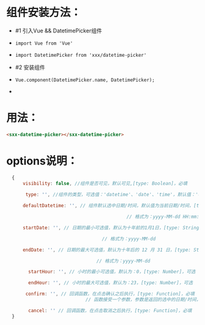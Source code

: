 
# 组件安装方法：
 *   #1 引入Vue && DatetimePicker组件
 *     import Vue from 'Vue' 
 *     import DatetimePicker from 'xxx/datetime-picker'
 *   #2 安装组件
 *     Vue.component(DatetimePicker.name, DatetimePicker);
 *
 
# 用法：
 ```html  
 <sxx-datetime-picker></sxx-datetime-picker>
 ```
 
# options说明：
 ```js
   {
   	   visibility: false, //组件是否可见，默认可见,[type: Boolean]，必填
   	   
  	    type: '', //组件的类型，可选值：'datetime'、'date'、'time'，默认值：'datetime'，[type: String]，必填

       defaultDatetime: '', // 组件默认选中日期/时间，默认值为当前日期/时间，[type: String]，可选

 						                     // 格式为：yyyy-MM-dd HH:mm:ss或yyyy-MM-dd或HH:mm:ss

       startDate: '', // 日期的最小可选值，默认为十年前的1月1日，[type: String]，可选

 					                // 格式为：yyyy-MM-dd

       endDate: '', // 日期的最大可选值，默认为十年后的 12 月 31 日，[type: String]，可选

 					              // 格式为：yyyy-MM-dd

 	     startHour: '', // 小时的最小可选值，默认为：0，[type: Number]，可选

 	     endHour: '', // 小时的最大可选值，默认为：23，[type: Number]，可选

  	    confirm: '', // 回调函数，在点击确认之后执行，[type: Function]，必填
  	   				          // 函数接受一个参数，参数是返回的选中的日期/时间，返回日期/时间格式为：yyyy-MM-dd HH:mm:ss或yyyy-MM-dd或HH:mm:ss

 	     cancel: '' // 回调函数，在点击取消之后执行，[type: Function]，必填
   }
 ```
